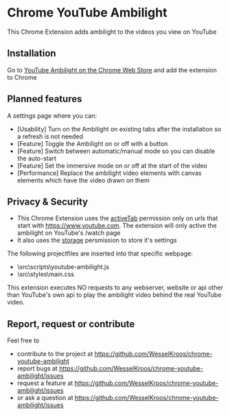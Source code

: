 # Chrome YouTube Ambilight
This Chrome Extension adds ambilight to the videos you view on YouTube

## Installation
Go to [YouTube Ambilight on the Chrome Web Store](https://chrome.google.com/webstore/detail/youtube-ambilight/paponcgjfojgemddooebbgniglhkajkj) and add the extension to Chrome

## Planned features
A settings page where you can:
  - [Usability] Turn on the Ambilight on existing tabs after the installation so a refresh is not needed
  - [Feature] Toggle the Ambilight on or off with a button
  - [Feature] Switch between automatic/manual mode so you can disable the auto-start
  - [Feature] Set the immersive mode on or off at the start of the video
  - [Performance] Replace the ambilight video elements with canvas elements which have the video drawn on them 
  
## Privacy & Security
- This Chrome Extension uses the [activeTab](https://developer.chrome.com/extensions/activeTab) permission only on urls that start with https://www.youtube.com. The extension will only active the ambilight on YouTube's /watch page
- It also uses the [storage](https://developer.chrome.com/extensions/storage) persmission to store it's settings

The following projectfiles are inserted into that specific webpage:
- \src\scripts\youtube-ambilight.js
- \src\styles\main.css

This extension executes NO requests to any webserver, website or api other than YouTube's own api to play the ambilight video behind the real YouTube video.

## Report, request or contribute
Feel free to 
- contribute to the project at https://github.com/WesselKroos/chrome-youtube-ambilight
- report bugs at https://github.com/WesselKroos/chrome-youtube-ambilight/issues
- request a feature at https://github.com/WesselKroos/chrome-youtube-ambilight/issues
- or ask a question at https://github.com/WesselKroos/chrome-youtube-ambilight/issues
